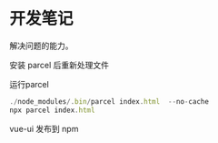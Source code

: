 # 开发笔记

解决问题的能力。

安装 parcel 后重新处理文件

运行parcel

```js
./node_modules/.bin/parcel index.html  --no-cache
npx parcel index.html
```

vue-ui 发布到 npm
